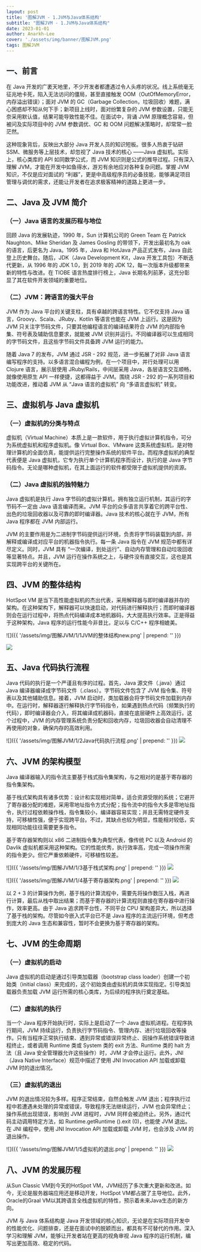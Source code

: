 ```yaml
---
layout: post
title: '图解JVM - 1.JVM与Java体系结构'
subtitle: "图解JVM - 1.JVM与Java体系结构"
date: 2023-01-01
author: Anarkh-Lee
cover: './assets/img/banner/图解JVM.png'
tags: 图解JVM
---
```


## <font style="background-color:rgb(249, 250, 251);">一、前言</font>

<font style="background-color:rgb(249, 250, 251);">在 Java 开发的广袤天地里，不少开发者都遭遇过令人头疼的状况。线上系统毫无征兆地卡死，陷入无法访问的僵局，甚至直接触发 OOM（OutOfMemoryError，内存溢出错误）；面对 JVM 的 GC（Garbage Collection，垃圾回收）难题，满心困惑却不知从何下手；新项目上线时，面对纷繁复杂的 JVM 参数设置，只能无奈采用默认值，结果可能导致性能不佳。在面试中，背诵 JVM 原理概念容易，但被问及实际项目中的 JVM 参数调优、GC 和 OOM 问题解决策略时，却常常一脸茫然。</font>



<font style="background-color:rgb(249, 250, 251);">这种现象背后，反映出大部分 Java 开发人员的知识短板。很多人热衷于钻研 SSM、微服务等上层技术，却忽视了 Java 技术的核心 ——Java 虚拟机。实际上，核心类库的 API 如同数学公式，而 JVM 知识则是公式的推导过程。只有深入理解 JVM，才能在开发中如鱼得水，游刃有余地应对各种复杂问题。掌握 JVM 知识，不仅是应对面试的 “利器”，更是中高级程序员的必备技能，能够满足项目管理与调优的需求，还能让开发者在追求极客精神的道路上更进一步。</font>

## <font style="background-color:rgb(249, 250, 251);">二、Java 及 JVM 简介</font>
### <font style="background-color:rgb(249, 250, 251);">（一）Java 语言的发展历程与地位</font>
<font style="background-color:rgb(249, 250, 251);">回顾 Java 的发展轨迹，1990 年，Sun 计算机公司的 Green Team 在 Patrick Naughton、Mike Sheridan 及 James Gosling 的带领下，开发出最初名为 oak 的语言，后更名为 Java。1995 年，Java 和 HotJava 产品正式发布，Java 自此登上历史舞台。随后，JDK（Java Development Kit，Java 开发工具包）不断迭代更新，从 1996 年的 JDK 1.0，到 2019 年的 JDK 12，每一次版本升级都带来新的特性与改进。在 TIOBE 语言热度排行榜上，Java 长期名列前茅，这充分彰显了其在软件开发领域的重要地位。</font>

### <font style="background-color:rgb(249, 250, 251);">（二）JVM：跨语言的强大平台</font>
<font style="background-color:rgb(249, 250, 251);">JVM 作为 Java 平台的关键支柱，具有卓越的跨语言特性。它不仅支持 Java 语言，Groovy、Scala、JRuby、Kotlin 等语言也能在 JVM 上运行。这是因为 JVM 只关注字节码文件，只要其他编程语言的编译结果符合 JVM 的内部指令集、符号表及辅助信息要求，就能被 JVM 识别并运行。不同编译器可以生成相同的字节码文件，且这些字节码文件具备跨 JVM 运行的能力。</font>



<font style="background-color:rgb(249, 250, 251);">随着 Java 7 的发布，JVM 通过 JSR - 292 规范，进一步拓展了对非 Java 语言编写程序的支持。以多语言混合编程为例，在一个项目中，并行处理可以用 Clojure 语言，展示层使用 JRuby/Rails，中间层采用 Java，各层语言交互顺畅，就像使用原生 API 一样便捷，这都得益于 JVM。围绕 JSR - 292 的一系列项目和功能改进，推动着 JVM 从 “Java 语言的虚拟机” 向 “多语言虚拟机” 转变。</font>

## <font style="background-color:rgb(249, 250, 251);">三、虚拟机与 Java 虚拟机</font>
### <font style="background-color:rgb(249, 250, 251);">（一）虚拟机的分类与特点</font>
<font style="background-color:rgb(249, 250, 251);">虚拟机（Virtual Machine）本质上是一款软件，用于执行虚拟计算机指令，可分为系统虚拟机和程序虚拟机。像 Virtual Box、VMware 这类系统虚拟机，是对物理计算机的全面仿真，能提供运行完整操作系统的软件平台。而程序虚拟机的典型代表便是 Java 虚拟机，它专为执行单个计算机程序而设计，执行的是 Java 字节码指令。无论是哪种虚拟机，在其上面运行的软件都受限于虚拟机提供的资源。</font>

### <font style="background-color:rgb(249, 250, 251);">（二）Java 虚拟机的独特魅力</font>
<font style="background-color:rgb(249, 250, 251);">Java 虚拟机是执行 Java 字节码的虚拟计算机，拥有独立运行机制，其运行的字节码不一定由 Java 语言编译而来。JVM 平台的众多语言共享着它的跨平台性、出色的垃圾回收器以及可靠的即时编译器。Java 技术的核心就在于 JVM，所有 Java 程序都在 JVM 内部运行。</font>



<font style="background-color:rgb(249, 250, 251);">JVM 的主要作用是为二进制字节码提供运行环境，负责将字节码装载到内部，并解释或编译成对应平台的机器指令执行。每一条 Java 指令在 JVM 规范中都有详尽定义。同时，JVM 具有 “一次编译，到处运行”、自动内存管理和自动垃圾回收等显著特点。并且，JVM 运行在操作系统之上，与硬件没有直接交互，这也是其实现跨平台的关键所在。</font>

## <font style="background-color:rgb(249, 250, 251);">四、JVM 的整体结构</font>
<font style="background-color:rgb(249, 250, 251);">HotSpot VM 是当下高性能虚拟机的杰出代表，采用解释器与即时编译器并存的架构。在这种架构下，解释器可以快速启动，对代码进行解释执行；而即时编译器则会在运行过程中，将热点代码编译成本地机器码，大大提高执行效率。正是得益于这种架构，Java 程序的运行性能今非昔比，足以与 C/C++ 程序相媲美。</font>

![]({{ '/assets/img/图解JVM/1/1JVM的整体结构new.png' | prepend: '' }})

![](.\img\图解JVM\1\1JVM的整体结构new.png)



## <font style="background-color:rgb(249, 250, 251);">五、Java 代码执行流程</font>
<font style="background-color:rgb(249, 250, 251);">Java 代码的执行是一个严谨且有序的过程。首先，Java 源文件（.java）通过 Java 编译器编译成字节码文件（.class）。字节码文件包含了 JVM 指令集、符号表以及其他辅助信息。接着，JVM 启动时，类加载器会将字节码文件加载到内存中。在运行时，解释器逐行解释执行字节码指令，如果遇到热点代码（频繁执行的代码），即时编译器会介入，将其编译成机器码，直接在底层硬件上高效运行。这个过程中，JVM 的内存管理系统负责分配和回收内存，垃圾回收器会自动清理不再使用的对象，确保内存的高效利用。</font>

![]({{ '/assets/img/图解JVM/1/2Java代码执行流程.png' | prepend: '' }})
![](.\img\图解JVM\1\2Java代码执行流程.png)

## <font style="background-color:rgb(249, 250, 251);">六、JVM 的架构模型</font>
<font style="background-color:rgb(249, 250, 251);">Java 编译器输入的指令流主要基于栈式指令集架构，与之相对的是基于寄存器的指令集架构。</font>



<font style="background-color:rgb(249, 250, 251);">基于栈式架构具有诸多优势：设计和实现相对简单，适合资源受限的系统；它避开了寄存器分配的难题，采用零地址指令方式分配；指令流中的指令大多是零地址指令，执行过程依赖操作栈，指令集较小，编译器容易实现；并且无需特定硬件支持，可移植性强，便于实现跨平台。不过，其缺点也较为明显，性能相对较低，实现相同功能往往需要更多指令。</font>  

<font style="background-color:rgb(249, 250, 251);">基于寄存器架构则以 x86 二进制指令集为典型代表，像传统 PC 以及 Android 的 Davlik 虚拟机都采用这种架构。它的性能优秀，执行效率高，完成一项操作所需的指令更少。但它严重依赖硬件，可移植性较差。</font>

![]({{ '/assets/img/图解JVM/1/3基于栈式架构.png' | prepend: '' }})
![](.\img\图解JVM\1\3基于栈式架构.png)

![]({{ '/assets/img/图解JVM/1/4基于寄存器架构.png' | prepend: '' }})
![](.\img\图解JVM\1\4基于寄存器架构.png)  


<font style="background-color:rgb(249, 250, 251);">以 2 + 3 的计算操作为例，基于栈的计算流程中，需要先将操作数压入栈，再进行计算，最后从栈中取出结果；而基于寄存器的计算流程则直接在寄存器中进行操作，效率更高。由于 Java 追求跨平台性，不同平台 CPU 架构差异大，所以选择了基于栈的架构。尽管如今嵌入式平台已不是 Java 程序的主流运行环境，但考虑到庞大的 Java 生态和兼容性，暂时不会更换为基于寄存器的架构。</font>

## <font style="background-color:rgb(249, 250, 251);">七、JVM 的生命周期</font>
### <font style="background-color:rgb(249, 250, 251);">（一）虚拟机的启动</font>
<font style="background-color:rgb(249, 250, 251);">Java 虚拟机的启动是通过引导类加载器（bootstrap class loader）创建一个初始类（initial class）来完成的，这个初始类由虚拟机的具体实现指定。引导类加载器负责加载 JVM 运行所需的核心类库，为后续的程序执行奠定基础。</font>

### <font style="background-color:rgb(249, 250, 251);">（二）虚拟机的执行</font>
<font style="background-color:rgb(249, 250, 251);">当一个 Java 程序开始执行时，实际上是启动了一个 Java 虚拟机进程。在程序执行期间，JVM 持续运行，负责执行字节码指令、管理内存、进行垃圾回收等操作。只有当程序正常执行结束、遇到异常或错误异常终止、因操作系统错误导致进程终止，或者调用 Runtime 类或 System 类的 exit 方法、Runtime 类的 halt 方法（且 Java 安全管理器允许这些操作）时，JVM 才会停止运行。此外，JNI（Java Native Interface）规范中描述了使用 JNI Invocation API 加载或卸载 JVM 时的退出情况。</font>

### <font style="background-color:rgb(249, 250, 251);">（三）虚拟机的退出</font>
<font style="background-color:rgb(249, 250, 251);">JVM 的退出情况较为多样。程序正常结束，自然会触发 JVM 退出；程序执行过程中若遭遇未处理的异常或错误，导致程序无法继续运行，JVM 也会异常终止；操作系统出现错误，影响到 JVM 进程时，JVM 同样会被迫终止。另外，通过代码主动调用特定方法，如 Runtime.getRuntime ().exit (0)，也能使 JVM 退出。在 JNI 编程中，使用 JNI Invocation API 加载或卸载 JVM 时，也会涉及 JVM 的退出操作。</font>

![]({{ '/assets/img/图解JVM/1/5虚拟机的退出.png' | prepend: '' }})
![](.\img\图解JVM\1\5虚拟机的退出.png)

## <font style="background-color:rgb(249, 250, 251);">八、JVM 的发展历程</font>
从Sun Classic VM到今天的HotSpot VM，JVM经历了多次重大更新和改进。如今，无论是服务器端应用还是移动开发，HotSpot VM都占据了主导地位。此外，Oracle的Graal VM以其跨语言全栈虚拟机的特性，预示着未来Java生态的新方向。



<font style="background-color:rgb(249, 250, 251);">JVM 与 Java 体系结构是 Java 开发领域的核心知识，无论是在实际项目开发中的性能优化、问题排查，还是在面试中的脱颖而出，都具有不可替代的作用。深入学习和理解 JVM，能够让开发者站在更高的视角审视 Java 程序的运行机制，编写出更加高效、稳定的代码。</font>

